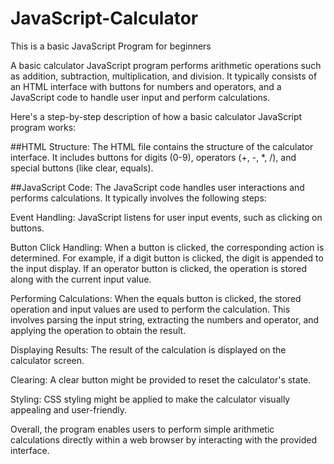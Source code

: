 # JavaScript-Calculator

This is a basic JavaScript Program for beginners

A basic calculator JavaScript program performs arithmetic operations such as addition, subtraction, multiplication, and division. It typically consists of an HTML interface with buttons for numbers and operators, and a JavaScript code to handle user input and perform calculations.

Here's a step-by-step description of how a basic calculator JavaScript program works:

##HTML Structure: The HTML file contains the structure of the calculator interface. It includes buttons for digits (0-9), operators (+, -, *, /), and special buttons (like clear, equals).

##JavaScript Code: The JavaScript code handles user interactions and performs calculations. It typically involves the following steps:

Event Handling: JavaScript listens for user input events, such as clicking on buttons.

Button Click Handling: When a button is clicked, the corresponding action is determined. For example, if a digit button is clicked, the digit is appended to the input display. If an operator button is clicked, the operation is stored along with the current input value.

Performing Calculations: When the equals button is clicked, the stored operation and input values are used to perform the calculation. This involves parsing the input string, extracting the numbers and operator, and applying the operation to obtain the result.

Displaying Results: The result of the calculation is displayed on the calculator screen.

Clearing: A clear button might be provided to reset the calculator's state.

Styling: CSS styling might be applied to make the calculator visually appealing and user-friendly.

Overall, the program enables users to perform simple arithmetic calculations directly within a web browser by interacting with the provided interface.
